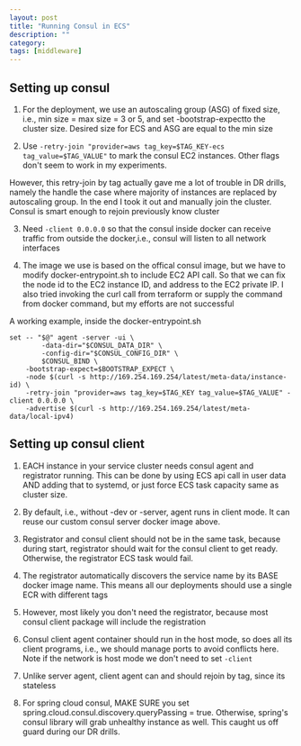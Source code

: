 ```yaml
---
layout: post
title: "Running Consul in ECS" 
description: ""
category: 
tags: [middleware]
---
```


Setting up consul
-----------

1. For the deployment, we use an autoscaling group (ASG) of fixed size, i.e., min size = max size = 3 or 5, and set -bootstrap-expectto the cluster size. Desired size for ECS and ASG are equal to the min size 

2. Use ```-retry-join "provider=aws tag_key=$TAG_KEY-ecs tag_value=$TAG_VALUE"``` to mark the consul EC2 instances. 
Other flags don't seem to work in my experiments.

However, this  retry-join by tag actually gave me a lot of trouble in DR drills, namely the handle the case where majority of instances are replaced by autoscaling group. In the end I took it out and manually join the cluster. Consul is smart enough to rejoin previously know cluster 

3. Need ```-client 0.0.0.0``` so that the consul inside docker can receive traffic from outside the docker,i.e., consul will listen to all network interfaces

4. The image we use is based on the offical consul image, but we have to modify docker-entrypoint.sh to include EC2 API call. So that we can fix the node id to the EC2 instance ID, and address to the EC2 private IP. I also tried invoking the curl call from terraform or supply the command from docker command, but my efforts are not successful

A working example, inside the docker-entrypoint.sh

```
set -- "$@" agent -server -ui \
        -data-dir="$CONSUL_DATA_DIR" \
        -config-dir="$CONSUL_CONFIG_DIR" \
        $CONSUL_BIND \
	-bootstrap-expect=$BOOTSTRAP_EXPECT \
	-node $(curl -s http://169.254.169.254/latest/meta-data/instance-id) \
	-retry-join "provider=aws tag_key=$TAG_KEY tag_value=$TAG_VALUE" -client 0.0.0.0 \
	-advertise $(curl -s http://169.254.169.254/latest/meta-data/local-ipv4)
```


Setting up consul client
---------

1. EACH instance in your service cluster needs consul agent and registrator running. This can be done by using ECS api call in user data AND adding that to systemd, or just force ECS task capacity same as cluster size.

2. By default, i.e., without -dev or -server, agent runs in client mode. It can reuse our custom consul server docker image above.

3. Registrator and consul client should not be in the same task, because during start, registrator should wait for the consul client to get ready. Otherwise, the registrator ECS task would fail.

4. The registrator automatically discovers the service name by its BASE docker image name. This means all our deployments should use a single ECR with different tags

5. However, most likely you don't need the registrator, because most consul client package will include the registration

6. Consul client agent container should run in the host mode, so does all its client programs, i.e., we should manage ports to avoid conflicts here. Note if the network is host mode we don't need to set ```-client```

7. Unlike server agent, client agent can and should rejoin by tag, since its stateless 

6. For spring cloud consul, MAKE SURE you set spring.cloud.consul.discovery.queryPassing = true. Otherwise, spring's consul library will grab unhealthy instance as well. This caught us off guard during our DR drills.
